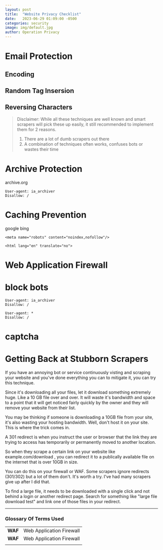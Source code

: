 ```yaml
---
layout: post
title:  "Website Privacy Checklist"
date:   2023-06-29 01:09:00 -0500
categories: security
image: img/default.jpg
author: Operation Privacy
---
```




# Email Protection



## Encoding
## Random Tag Insersion
## Reversing Characters


> Disclaimer: While all these techniques are well known and smart scrapers will pick these up easily, it still recommended to implement them for 2 reasons.
> 1. There are a lot of dumb scrapers out there
> 2. A combination of techniques often works, confuses bots or wastes their time



# Archive Protection


archive.org

```
User-agent: ia_archiver
Disallow: /
```


# Caching Prevention

google
bing

```
<meta name="robots" content="noindex,nofollow"/>
```


```
<html lang="en" translate="no"> 
```

# Web Application Firewall

# block bots

```
User-agent: ia_archiver
Disallow: /

User-agent: *
Disallow: /
```


# captcha


# Getting Back at Stubborn Scrapers

If you have an annoying bot or service continuously visting and scraping your website and you've done everything you can to mitigate it, you can try this technique.

Since it's downloading all your files, let it download something extremely huge. Like a 10 GB file over and over. It will waste it's bandwidth and space to a point that it will get noticed fairly quickly by the owner and they will remove your website from their list.

You may be thinking if someone is downloading a 10GB file from your site, it's also wasting your hosting bandwidth. Well, don't host it on your site. This is where the trick comes in.

A 301 redirect is when you instruct the user or browser that the link they are trying to access has temporarily or permanently moved to another location.

So when they scrape a certain link on your website like example.com/download , you can redirect it to a publically available file on the internet that is over 10GB in size.

You can do this on your firewall or WAF. Some scrapers ignore redirects (301/302) but a lot of them don't. It's worth a try. I've had many scrapers give up after I did that.

To find a large file, it needs to be downloaded with a single click and not behind a login or another redirect page. Search for something like "large file download test" and link one of those files in your redirect.


---

### Glossary Of Terms Used

|   |   |
|---|---|
|**WAF**|Web Application Firewall|
|**WAF**|Web Application Firewall|
|   |   |
